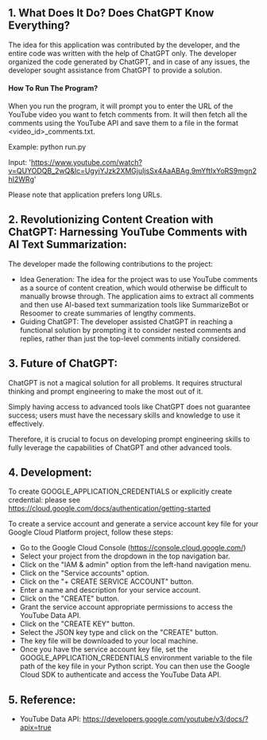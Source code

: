 ## 1. What Does It Do? Does ChatGPT Know Everything?
The idea for this application was contributed by the developer, and the 
entire code was written with the help of ChatGPT only. The developer 
organized the code generated by ChatGPT, and in case of any issues, the 
developer sought assistance from ChatGPT to provide a solution.

#### How To Run The Program?
When you run the program, it will prompt you to enter the URL of the YouTube video you 
want to fetch comments from. It will then fetch all the comments using the YouTube API 
and save them to a file in the format <video_id>_comments.txt.

Example: python run.py

Input: 'https://www.youtube.com/watch?v=QUYODQB_2wQ&lc=UgyiYJzk2XMGjuIjsSx4AaABAg.9mYftIxYoRS9mgn2hI2WRg'

Please note that application prefers long URLs.

## 2. Revolutionizing Content Creation with ChatGPT: Harnessing YouTube Comments with AI Text Summarization:

The developer made the following contributions to the project:
* Idea Generation: The idea for the project was to use YouTube comments as a 
 source of content creation, which would otherwise be difficult to manually 
 browse through. The application aims to extract all comments and then use 
 AI-based text summarization tools like SummarizeBot or Resoomer to create 
 summaries of lengthy comments.
* Guiding ChatGPT: The developer assisted ChatGPT in reaching a functional 
 solution by prompting it to consider nested comments and replies, rather 
 than just the top-level comments initially considered.

## 3. Future of ChatGPT: 
ChatGPT is not a magical solution for all problems. It requires structural 
thinking and prompt engineering to make the most out of it. 

Simply having access to advanced tools like ChatGPT does not guarantee success; users must 
have the necessary skills and knowledge to use it effectively. 

Therefore, it is crucial to focus on developing prompt engineering skills to fully leverage 
the capabilities of ChatGPT and other advanced tools.


## 4. Development:
To create GOOGLE_APPLICATION_CREDENTIALS or explicitly create credential: please see https://cloud.google.com/docs/authentication/getting-started

To create a service account and generate a service account key file for your Google Cloud Platform project, follow these steps:

* Go to the Google Cloud Console (https://console.cloud.google.com/)
* Select your project from the dropdown in the top navigation bar.
* Click on the "IAM & admin" option from the left-hand navigation menu.
* Click on the "Service accounts" option.
* Click on the "+ CREATE SERVICE ACCOUNT" button.
* Enter a name and description for your service account.
* Click on the "CREATE" button.
* Grant the service account appropriate permissions to access the YouTube Data API.
* Click on the "CREATE KEY" button.
* Select the JSON key type and click on the "CREATE" button.
* The key file will be downloaded to your local machine.
* Once you have the service account key file, set the GOOGLE_APPLICATION_CREDENTIALS environment variable to the file path of the key file in your Python script. You can then use the Google Cloud SDK to authenticate and access the YouTube Data API.

## 5. Reference:
* YouTube Data API: https://developers.google.com/youtube/v3/docs/?apix=true